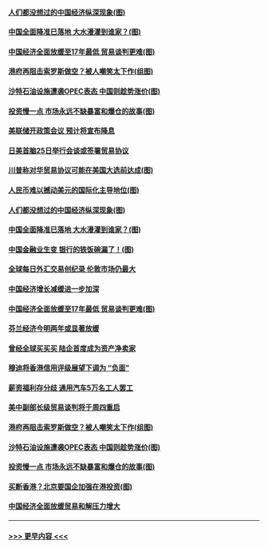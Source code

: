 #### [人们都没想过的中国经济纵深现象(图)](../pages/p5/907684.md?t=09181344) 
#### [中国全面降准已落地 大水漫灌到谁家？(图)](../pages/p5/907688.md?t=09181344) 
#### [中国经济全面放缓至17年最低 贸易谈判更难(图)](../pages/p5/907648.md?t=09181344) 
#### [港府再阻击索罗斯做空？被人嘲笑太下作(组图)](../pages/p5/907637.md?t=09181344) 
#### [沙特石油设施遭袭OPEC表态 中国则趁势涨价(图)](../pages/p5/907570.md?t=09181344) 
#### [投资慢一点 市场永远不缺暴富和爆仓的故事(图)](../pages/p5/907564.md?t=09181344) 
#### [美联储开政策会议 预计将宣布降息](../pages/p5/907739.md?t=09181344) 
#### [日美首脑25日举行会谈或签署贸易协议](../pages/p5/907734.md?t=09181344) 
#### [川普称对华贸易协议可能在美国大选前达成(图)](../pages/p5/907707.md?t=09181344) 
#### [人民币难以撼动美元的国际化主导地位(图)](../pages/p5/907705.md?t=09181344) 
#### [人们都没想过的中国经济纵深现象(图)](../pages/p5/907684.md?t=09181344) 
#### [中国全面降准已落地 大水漫灌到谁家？(图)](../pages/p5/907688.md?t=09181344) 
#### [中国金融业生变 银行的铁饭碗漏了！(图)](../pages/p5/907683.md?t=09181344) 
#### [全球每日外汇交易创纪录 伦敦市场仍最大](../pages/p5/907685.md?t=09181344) 
#### [中国经济增长减缓进一步加深](../pages/p5/907649.md?t=09181344) 
#### [中国经济全面放缓至17年最低 贸易谈判更难(图)](../pages/p5/907648.md?t=09181344) 
#### [芬兰经济今明两年或显著放缓](../pages/p5/907643.md?t=09181344) 
#### [曾经全球买买买 陆企首度成为资产净卖家](../pages/p5/907641.md?t=09181344) 
#### [穆迪将香港信用评级展望下调为 “负面”](../pages/p5/907640.md?t=09181344) 
#### [薪资福利存分歧 通用汽车5万名工人罢工](../pages/p5/907639.md?t=09181344) 
#### [美中副部长级贸易谈判将于周四重启](../pages/p5/907638.md?t=09181344) 
#### [港府再阻击索罗斯做空？被人嘲笑太下作(组图)](../pages/p5/907637.md?t=09181344) 
#### [沙特石油设施遭袭OPEC表态 中国则趁势涨价(图)](../pages/p5/907570.md?t=09181344) 
#### [投资慢一点 市场永远不缺暴富和爆仓的故事(图)](../pages/p5/907564.md?t=09181344) 
#### [买断香港？北京要国企加强在港投资(图)](../pages/p5/907582.md?t=09181344) 
#### [中国经济全面放缓贸易和解压力增大](../pages/p5/907579.md?t=09181344) 

----
#### [ >>> 更早内容 <<< ](../indexes/p5-earlier.md)
